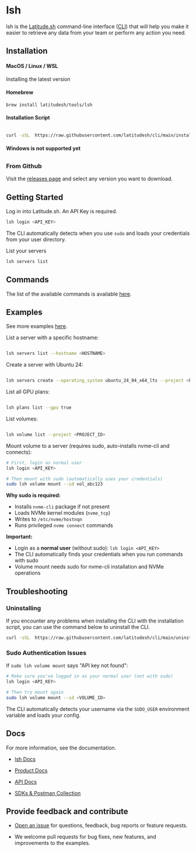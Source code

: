 
# lsh

lsh is the [Latitude.sh](http://latitude.sh/) command-line interface ([CLI](https://www.latitude.sh/docs/cli)) that will help you make it easier to retrieve any data from your team or perform any action you need.

## Installation

#### MacOS / Linux / WSL

Installing the latest version

#### Homebrew

```
brew install latitudesh/tools/lsh
```

#### Installation Script

```bash

curl -sSL  https://raw.githubusercontent.com/latitudesh/cli/main/install.sh | bash

```

#### Windows is not supported yet

##

### From Github

Visit the [releases page](https://github.com/latitudesh/cli/releases) and select any version you want to download.

## [](https://docs.latitude.sh/docs/getting-started)Getting Started

Log in into Latitude.sh. An API Key is required.

```bash
lsh login <API_KEY>
```

The CLI automatically detects when you use `sudo` and loads your credentials from your user directory.

List your servers

```bash
lsh servers list
```

## Commands

The list of the available commands is available [here](https://www.latitude.sh/docs/cli/commands).

## Examples

See more examples [here](https://www.latitude.sh/docs/cli/examples).

List a server with a specific hostname:

```bash

lsh servers list --hostname <HOSTNAME>

```

Create a server with Ubuntu 24:

```bash

lsh servers create --operating_system ubuntu_24_04_x64_lts --project <PROJECT_ID_OR_SLUG> --site <LOCATION> --hostname <HOSTNAME> --plan <PLAN>

```
  
List all GPU plans:

```bash

lsh plans list --gpu true

```

List volumes:

```bash

lsh volume list --project <PROJECT_ID>

```

Mount volume to a server (requires sudo, auto-installs nvme-cli and connects):

```bash
# First, login as normal user
lsh login <API_KEY>

# Then mount with sudo (automatically uses your credentials)
sudo lsh volume mount --id vol_abc123
```

**Why sudo is required:**

- Installs `nvme-cli` package if not present
- Loads NVMe kernel modules (`nvme_tcp`)
- Writes to `/etc/nvme/hostnqn`
- Runs privileged `nvme connect` commands

**Important:**

- Login as a **normal user** (without sudo): `lsh login <API_KEY>`
- The CLI automatically finds your credentials when you run commands with sudo
- Volume mount needs sudo for nvme-cli installation and NVMe operations

## Troubleshooting

### Uninstalling

If you encounter any problems when installing the CLI with the installation script, you can use the command below to uninstall the CLI.

```bash
curl -sSL  https://raw.githubusercontent.com/latitudesh/cli/main/uninstall.sh | bash
```

### Sudo Authentication Issues

If `sudo lsh volume mount` says "API key not found":

```bash
# Make sure you've logged in as your normal user (not with sudo)
lsh login <API_KEY>

# Then try mount again
sudo lsh volume mount --id <VOLUME_ID>
```

The CLI automatically detects your username via the `SUDO_USER` environment variable and loads your config.

## Docs

For more information, see the documentation.

- [lsh Docs](https://www.latitude.sh/docs/cli)

- [Product Docs](https://www.latitude.sh/docs)

- [API Docs](https://www.latitude.sh/docs/api-reference/summary)

- [SDKs & Postman Collection](https://www.latitude.sh/docs/development/postman)

## Provide feedback and contribute

- [Open an issue](https://github.com/latitudesh/cli/issues?q=is%3Aissue+is%3Aopen+sort%3Aupdated-desc) for questions, feedback, bug reports or feature requests.

- We welcome pull requests for bug fixes, new features, and improvements to the examples.
